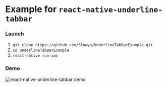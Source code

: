 # Example for `react-native-underline-tabbar`

### Launch
1. `git clone https://github.com/Slowyn/UnderlineTabBarExample.git`
2. `cd UnderlineTabBarExample`
3. `react-native run-ios`

### Demo
![react-native-underline-tabbar demo](https://raw.githubusercontent.com/Slowyn/react-native-underline-tabbar/master/demo.gif)



